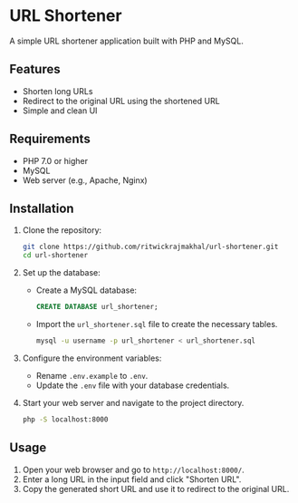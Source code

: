 # URL Shortener

A simple URL shortener application built with PHP and MySQL.

## Features

- Shorten long URLs
- Redirect to the original URL using the shortened URL
- Simple and clean UI

## Requirements

- PHP 7.0 or higher
- MySQL
- Web server (e.g., Apache, Nginx)

## Installation

1. Clone the repository:

   ```sh
   git clone https://github.com/ritwickrajmakhal/url-shortener.git
   cd url-shortener
   ```

2. Set up the database:

   - Create a MySQL database:
     ```sql
     CREATE DATABASE url_shortener;
     ```
   - Import the `url_shortener.sql` file to create the necessary tables.
     ```bash
     mysql -u username -p url_shortener < url_shortener.sql
     ```

3. Configure the environment variables:

   - Rename `.env.example` to `.env`.
   - Update the `.env` file with your database credentials.

4. Start your web server and navigate to the project directory.
   ```bash
   php -S localhost:8000
   ```

## Usage

1. Open your web browser and go to `http://localhost:8000/`.
2. Enter a long URL in the input field and click "Shorten URL".
3. Copy the generated short URL and use it to redirect to the original URL.
